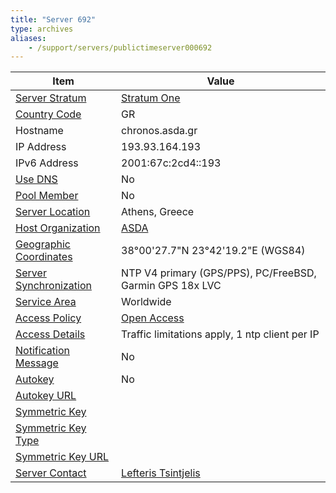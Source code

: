 ```yaml
---
title: "Server 692"
type: archives
aliases:
    - /support/servers/publictimeserver000692
---
```


| Item | Value |
| ----- | ----- |
| [Server Stratum](/support/servers/serverstratum) | [Stratum One](/support/servers/stratumonetimeservers) |
| [Country Code](/support/servers/countrycode) | GR |
| Hostname |  chronos.asda.gr |
| IP Address |  193.93.164.193 |
| IPv6 Address |  2001:67c:2cd4::193 |
| [Use DNS](/support/servers/usedns) | No |
| [Pool Member](/support/servers/poolmember) | No |
| [Server Location](/support/servers/serverlocation) |  Athens, Greece  |
| [Host Organization](/support/servers/hostorganization) | [ASDA](https://www.asda.gr/)|
| [ Geographic Coordinates](/support/servers/geographiccoordinates) |  38°00'27.7"N 23°42'19.2"E (WGS84) |
| [Server Synchronization](/support/servers/serversynchronization) |  NTP V4 primary (GPS/PPS), PC/FreeBSD, Garmin GPS 18x LVC  |
| [Service Area](/support/servers/servicearea) | Worldwide |
| [Access Policy](/support/servers/accesspolicy) | [Open Access](/support/servers/openaccess) |
| [Access Details](/support/servers/accessdetails) |  Traffic limitations apply, 1 ntp client per IP  |
| [Notification Message](/support/servers/notificationmessage) | No |
| [Autokey](/support/servers/autokey) | No |
| [Autokey URL](/support/servers/autokeyurl) | |
| [Symmetric Key](/support/servers/symmetrickey) |  |
| [Symmetric Key Type](/support/servers/symmetrickeytype) | |
| [Symmetric Key URL](/support/servers/symmetrickeyurl) | |
| [Server Contact](/support/servers/servercontact) | [Lefteris Tsintjelis](mailto:ntp@asda.gr) |